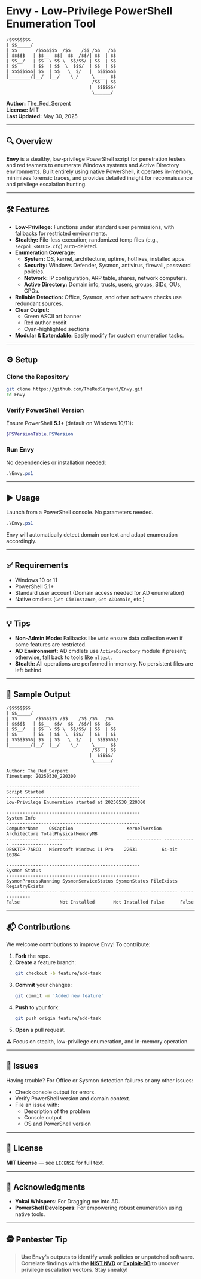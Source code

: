
# Envy - Low-Privilege PowerShell Enumeration Tool

```
/$$$$$$$$                               
| $$_____/                               
| $$       /$$$$$$$  /$$    /$$ /$$   /$$
| $$$$$   | $$__  $$|  $$  /$$/| $$  | $$
| $$__/   | $$  \ $$ \  $$/$$/ | $$  | $$
| $$      | $$  | $$  \  $$$/  | $$  | $$
| $$$$$$$$| $$  | $$   \  $/   |  $$$$$$$
|________/|__/  |__/    \_/     \____  $$
                                /$$  | $$
                               |  $$$$$$/
                                \______/
```

**Author:** The_Red_Serpent  
**License:** MIT  
**Last Updated:** May 30, 2025

---

## 🔍 Overview

**Envy** is a stealthy, low-privilege PowerShell script for penetration testers and red teamers to enumerate Windows systems and Active Directory environments. Built entirely using native PowerShell, it operates in-memory, minimizes forensic traces, and provides detailed insight for reconnaissance and privilege escalation hunting.

---

## 🛠️ Features

- **Low-Privilege:** Functions under standard user permissions, with fallbacks for restricted environments.
- **Stealthy:** File-less execution; randomized temp files (e.g., `secpol_<GUID>.cfg`) auto-deleted.
- **Enumeration Coverage:**
  - **System:** OS, kernel, architecture, uptime, hotfixes, installed apps.
  - **Security:** Windows Defender, Sysmon, antivirus, firewall, password policies.
  - **Network:** IP configuration, ARP table, shares, network computers.
  - **Active Directory:** Domain info, trusts, users, groups, SIDs, OUs, GPOs.
- **Reliable Detection:** Office, Sysmon, and other software checks use redundant sources.
- **Clear Output:** 
  - Green ASCII art banner
  - Red author credit
  - Cyan-highlighted sections
- **Modular & Extendable:** Easily modify for custom enumeration tasks.

---

## ⚙️ Setup

### Clone the Repository
```bash
git clone https://github.com/TheRedSerpent/Envy.git
cd Envy
```

### Verify PowerShell Version

Ensure PowerShell **5.1+** (default on Windows 10/11):

```powershell
$PSVersionTable.PSVersion
```

### Run Envy

No dependencies or installation needed:

```powershell
.\Envy.ps1
```

---

## ▶️ Usage

Launch from a PowerShell console. No parameters needed.

```powershell
.\Envy.ps1
```

Envy will automatically detect domain context and adapt enumeration accordingly.

---

## ✅ Requirements

- Windows 10 or 11
- PowerShell 5.1+
- Standard user account (Domain access needed for AD enumeration)
- Native cmdlets (`Get-CimInstance`, `Get-ADDomain`, etc.)

---

## 💡 Tips

- **Non-Admin Mode:** Fallbacks like `wmic` ensure data collection even if some features are restricted.
- **AD Environment:** AD cmdlets use `ActiveDirectory` module if present; otherwise, fall back to tools like `nltest`.
- **Stealth:** All operations are performed in-memory. No persistent files are left behind.

---

## 📄 Sample Output

```
/$$$$$$$$                               
| $$_____/                               
| $$       /$$$$$$$ /$$    /$$ /$$   /$$
| $$$$$   | $$__  $$/  $$  /$$/| $$  $$
| $$__/   | $$  \ $$ \  $$/$$/ | $$  | $$
| $$      | $$  | $$  \  $$$/  | $$  | $$
| $$$$$$$$| $$  | $$   \  $/   |  $$$$$$$/
|________/|__/  |__/    \_/     \____  $$
                                /$$  | $$
                               |  $$$$$/
                                \______/
 
Author: The_Red_Serpent  
Timestamp: 20250530_220300

--------------------------------------------------
Script Started
--------------------------------------------------
Low-Privilege Enumeration started at 20250530_220300

--------------------------------------------------
System Info
--------------------------------------------------
ComputerName    OSCaption                    KernelVersion Architecture TotalPhysicalMemoryMB
------------    ---------                    ------------- ------------ -------------------
DESKTOP-7ABCD   Microsoft Windows 11 Pro    22631         64-bit       16384

--------------------------------------------------
Sysmon Status
--------------------------------------------------
SysmonProcessRunning SysmonServiceStatus SysmonStatus FileExists RegistryExists
------------------- ------------------- ------------- ---------- --------------
False               Not Installed       Not Installed False      False
```

---

## 📬 Contributions

We welcome contributions to improve Envy! To contribute:

1. **Fork** the repo.
2. **Create** a feature branch:
   ```bash
   git checkout -b feature/add-task
   ```
3. **Commit** your changes:
   ```bash
   git commit -m 'Added new feature'
   ```
4. **Push** to your fork:
   ```bash
   git push origin feature/add-task
   ```
5. **Open** a pull request.

⚠️ Focus on stealth, low-privilege enumeration, and in-memory operation.

---

## 🐞 Issues

Having trouble? For Office or Sysmon detection failures or any other issues:

- Check console output for errors.
- Verify PowerShell version and domain context.
- File an issue with:
  - Description of the problem
  - Console output
  - OS and PowerShell version

---

## 📄 License

**MIT License** — see `LICENSE` for full text.

---

## 🙏 Acknowledgments

- **Yokai Whispers**: For Dragging me into AD.
- **PowerShell Developers**: For empowering robust enumeration using native tools.

---

## 🕵️ Pentester Tip

> **Use Envy’s outputs to identify weak policies or unpatched software. Correlate findings with the [NIST NVD](https://nvd.nist.gov/) or [Exploit-DB](https://www.exploit-db.com/) to uncover privilege escalation vectors. Stay sneaky!**

